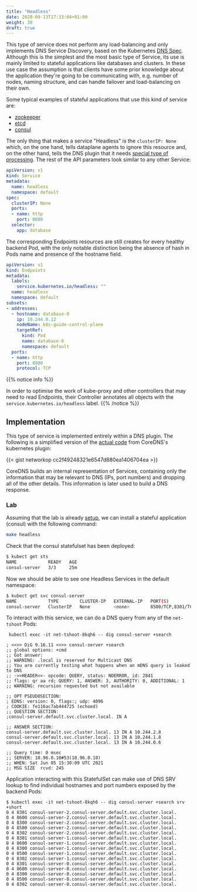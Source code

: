 ```yaml
---
title: "Headless"
date: 2020-09-13T17:33:04+01:00
weight: 30
draft: true 
---
```


This type of service does not perform any load-balancing and only implements DNS Service Discovery, based on the Kubernetes [DNS Spec](https://github.com/kubernetes/dns/blob/master/docs/specification.md#24---records-for-a-headless-service). Although this is the simplest and the most basic type of Service, its use is mainly limited to stateful applications like databases and clusters. In these use case the assumption is that clients have some prior knowledge about the application they're going to be communicating with, e.g. number of nodes, naming structure, and can handle failover and load-balancing on their own.

Some typical examples of stateful applications that use this kind of service are:

* [zookeeper](https://github.com/bitnami/charts/blob/master/bitnami/zookeeper/templates/svc-headless.yaml)
* [etcd](https://github.com/bitnami/charts/blob/master/bitnami/etcd/templates/svc-headless.yaml)
* [consul](https://github.com/hashicorp/consul-helm/blob/master/templates/server-service.yaml)

The only thing that makes a service "Headless" is the `clusterIP: None` which, on the one hand, tells dataplane agents to ignore this resource and, on the other hand, tells the DNS plugin that it needs [special type of processing](https://github.com/coredns/coredns/blob/5b9b079dabc7f71463cea3f0c6a92f338935039d/plugin/kubernetes/kubernetes.go#L461). The rest of the API parameters look similar to any other Service:


```yaml
apiVersion: v1
kind: Service
metadata:
  name: headless
  namespace: default
spec:
  clusterIP: None
  ports:
  - name: http
    port: 8080
  selector:
    app: database
```

The corresponding Endpoints resources are still creates for every healthy backend Pod, with the only notable distinction being the absence of hash in Pods name and presence of the hostname field.

```yaml
apiVersion: v1
kind: Endpoints
metadata:
  labels:
    service.kubernetes.io/headless: ""
  name: headless
  namespace: default
subsets:
- addresses:
  - hostname: database-0
    ip: 10.244.0.12
    nodeName: k8s-guide-control-plane
    targetRef:
      kind: Pod
      name: database-0
      namespace: default
  ports:
  - name: http
    port: 8080
    protocol: TCP
```
{{% notice info %}}

In order to optimise the work of kube-proxy and other controllers that may need to read Endpoints, their Controller annotates all objects with the `service.kubernetes.io/headless` label.
{{% /notice %}}


## Implementation

This type of service is implemented entirely within a DNS plugin. The following is a simplified version of the [actual code](https://github.com/coredns/coredns/blob/5b9b079dabc7f71463cea3f0c6a92f338935039d/plugin/kubernetes/kubernetes.go#L383) from CoreDNS's kubernetes plugin:

{{< gist networkop cc2f49248321e6547d880ea1406704ea >}}


CoreDNS builds an internal representation of Services, containing only the information that may be relevant to DNS (IPs, port numbers) and dropping all of the other details. This information is later used to build a DNS response.


### Lab

Assuming that the lab is already [setup](/lab/), we can install a stateful application (consul) with the following command:

```bash
make headless
```

Check that the consul statefulset has been deployed:

```bash
$ kubect get sts
NAME            READY   AGE
consul-server   3/3     25m
```

Now we should be able to see one Headless Services in the default namespace:

```bash
$ kubect get svc consul-server
NAME            TYPE        CLUSTER-IP   EXTERNAL-IP   PORT(S)                                                                   AGE
consul-server   ClusterIP   None         <none>        8500/TCP,8301/TCP,8301/UDP,8302/TCP,8302/UDP,8300/TCP,8600/TCP,8600/UDP   29m
```

To interact with this service, we can do a DNS query from any of the `net-tshoot` Pods:

```
 kubectl exec -it net-tshoot-8kqh6 -- dig consul-server +search

; <<>> DiG 9.16.11 <<>> consul-server +search
;; global options: +cmd
;; Got answer:
;; WARNING: .local is reserved for Multicast DNS
;; You are currently testing what happens when an mDNS query is leaked to DNS
;; ->>HEADER<<- opcode: QUERY, status: NOERROR, id: 2841
;; flags: qr aa rd; QUERY: 1, ANSWER: 3, AUTHORITY: 0, ADDITIONAL: 1
;; WARNING: recursion requested but not available

;; OPT PSEUDOSECTION:
; EDNS: version: 0, flags:; udp: 4096
; COOKIE: fe116ac7ab444725 (echoed)
;; QUESTION SECTION:
;consul-server.default.svc.cluster.local. IN A

;; ANSWER SECTION:
consul-server.default.svc.cluster.local. 13 IN A 10.244.2.8
consul-server.default.svc.cluster.local. 13 IN A 10.244.1.8
consul-server.default.svc.cluster.local. 13 IN A 10.244.0.6

;; Query time: 0 msec
;; SERVER: 10.96.0.10#53(10.96.0.10)
;; WHEN: Sat Jun 05 15:30:09 UTC 2021
;; MSG SIZE  rcvd: 245
```

Application interacting with this StatefulSet can make use of DNS SRV lookup to find individual hostnames and port numbers exposed by the backend Pods:

```
$ kubectl exec -it net-tshoot-8kqh6 -- dig consul-server +search srv +short
0 4 8301 consul-server-2.consul-server.default.svc.cluster.local.
0 4 8600 consul-server-2.consul-server.default.svc.cluster.local.
0 4 8300 consul-server-2.consul-server.default.svc.cluster.local.
0 4 8500 consul-server-2.consul-server.default.svc.cluster.local.
0 4 8302 consul-server-2.consul-server.default.svc.cluster.local.
0 4 8301 consul-server-1.consul-server.default.svc.cluster.local.
0 4 8600 consul-server-1.consul-server.default.svc.cluster.local.
0 4 8300 consul-server-1.consul-server.default.svc.cluster.local.
0 4 8500 consul-server-1.consul-server.default.svc.cluster.local.
0 4 8302 consul-server-1.consul-server.default.svc.cluster.local.
0 4 8301 consul-server-0.consul-server.default.svc.cluster.local.
0 4 8600 consul-server-0.consul-server.default.svc.cluster.local.
0 4 8300 consul-server-0.consul-server.default.svc.cluster.local.
0 4 8500 consul-server-0.consul-server.default.svc.cluster.local.
0 4 8302 consul-server-0.consul-server.default.svc.cluster.local.
```

